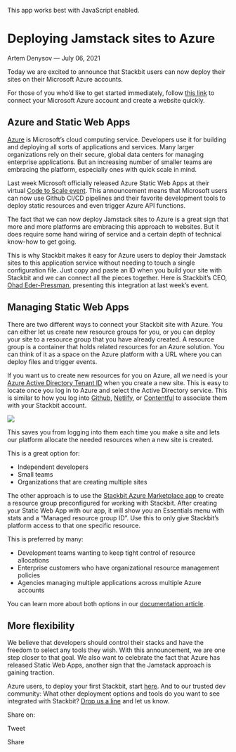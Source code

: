 This app works best with JavaScript enabled.







Deploying Jamstack sites to Azure
=================================

Artem Denysov — July 06, 2021

Today we are excited to announce that Stackbit users can now deploy their sites on their Microsoft Azure accounts.

For those of you who’d like to get started immediately, follow [this link](https://app.stackbit.com/create?deployment=azure) to connect your Microsoft Azure account and create a website quickly.

Azure and Static Web Apps
-------------------------

[Azure](https://azure.microsoft.com/) is Microsoft’s cloud computing service. Developers use it for building and deploying all sorts of applications and services. Many larger organizations rely on their secure, global data centers for managing enterprise applications. But an increasing number of smaller teams are embracing the platform, especially ones with quick scale in mind.

Last week Microsoft officially released Azure Static Web Apps at their virtual [Code to Scale event](https://docs.microsoft.com/en-us/events/learntv/swa-cts-june-2021/?WT.mc_ID=swa-124587-memckenn). This announcement means that Microsoft users can now use Github CI/CD pipelines and their favorite development tools to deploy static resources and even trigger Azure API functions. 

The fact that we can now deploy Jamstack sites to Azure is a great sign that more and more platforms are embracing this approach to websites. But it does require some hand wiring of service and a certain depth of technical know-how to get going. 

This is why Stackbit makes it easy for Azure users to deploy their Jamstack sites to this application service without needing to touch a single configuration file. Just copy and paste an ID when you build your site with Stackbit and we can connect all the pieces together. Here is Stackbit’s CEO, [Ohad Eder-Pressman](https://twitter.com/ohadpr?s=20), presenting this integration at last week’s event.  

Managing Static Web Apps
------------------------

There are two different ways to connect your Stackbit site with Azure. You can either let us create new resource groups for you, or you can deploy your site to a resource group that you have already created. A resource group is a container that holds related resources for an Azure solution. You can think of it as a space on the Azure platform with a URL where you can deploy files and trigger events. 

If you want us to create new resources for you on Azure, all we need is your [Azure Active Directory Tenant ID](https://docs.microsoft.com/en-us/azure/active-directory/develop/quickstart-create-new-tenant) when you create a new site. This is easy to locate once you log in to Azure and select the Active Directory service. This is similar to how you log into [Github](https://github.com), [Netlify](https://netlify.com), or [Contentful](https://www.contentful.com/) to associate them with your Stackbit account. 

![](https://lh6.googleusercontent.com/j4lxXu_VItc7DUqT6n38qMydKAgon9fygBz8yCDeJRaleb2Hq72AIuDzDGUMT1uOGacZ7wqtcLD-KHJuDyOUOPKSNwR3PAacPCP0JKxQHwTt0Z1tQCkqxrIxKZ4bB4eVx-cg3Mj0)

This saves you from logging into them each time you make a site and lets our platform allocate the needed resources when a new site is created.

This is a great option for:

-   Independent developers 
-   Small teams
-   Organizations that are creating multiple sites 

The other approach is to use the [Stackbit Azure Marketplace app](https://azuremarketplace.microsoft.com/en-us/marketplace/apps/stackbit1606600345290.stackbithq?tab=overview) to create a resource group preconfigured for working with Stackbit. After creating your Static Web App with our app, it will show you an Essentials menu with stats and a “Managed resource group ID”. Use this to only give Stackbit’s platform access to that one specific resource. 

This is preferred by many:

-   Development teams wanting to keep tight control of resource allocations 
-   Enterprise customers who have organizational resource management policies 
-   Agencies managing multiple applications across multiple Azure accounts

You can learn more about both options in our [documentation article](https://www.stackbit.com/docs/user-manual/services/#azure).

More flexibility
----------------

We believe that developers should control their stacks and have the freedom to select any tools they wish. With this announcement, we are one step closer to that goal. We also want to celebrate the fact that Azure has released Static Web Apps, another sign that the Jamstack approach is gaining traction. 

Azure users, to deploy your first Stackbit, start [here](http://app.stackbit.com/create?deployment=azure&theme=diy). And to our trusted dev community: What other deployment options and tools do you want to see integrated with Stackbit? [Drop us a line](https://stackbit.com/contact) and let us know.

<span class="post-share-title">Share on:</span>

Tweet

Share













<!-- -->



<!-- -->








